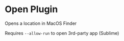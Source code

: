 # Open Plugin

Opens a location in MacOS Finder

Requires `--allow-run` to open 3rd-party app (Sublime)
